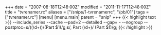 +++
date = "2007-08-18T12:48:00Z"
modified = "2011-11-17T12:48:00Z"
title = "tvrenamer.rc"
aliases = ["/snips/1-tvrenamerrc", "/pb/01"]
tags = ["tvrenamer.rc"]
[menu]
  [menu.main]
    parent = "snip"
+++
{{< highlight text >}}
--include_series
--cache
--pad=2
--detailed
--gap= -
--nogroup
--postproc=s/\((\d+)\)/(Part $1)/g;s/, Part (\d+)/ (Part $1)/g;
{{< /highlight >}}
